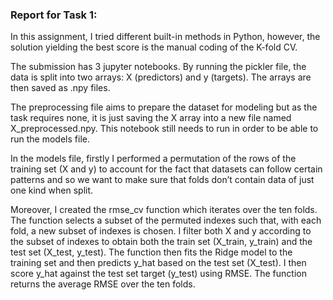 ### Report for Task 1:

In this assignment, I tried different built-in methods in Python, however, the solution yielding the best score is the manual coding of the K-fold CV.

The submission has 3 jupyter notebooks. By running the pickler file, the data is split into two arrays: X (predictors) and y (targets). The arrays are then saved as .npy files.

The preprocessing file aims to prepare the dataset for modeling but as the task requires none, it is just saving the X array into a new file named X_preprocessed.npy. This notebook still needs to run in order to be able to run the models file.

In the models file, firstly I performed a permutation of the rows of the training set (X and y) to account for the fact that datasets can follow certain patterns and so we want to make sure that folds don’t contain data of just one kind when split. 

Moreover, I created the rmse_cv function which iterates over the ten folds. The function selects a subset of the permuted indexes such that, with each fold, a new subset of indexes is chosen. I filter both X and y according to the subset of indexes to obtain both the train set (X_train, y_train) and the test set (X_test, y_test). The function then fits the Ridge model to the training set and then predicts y_hat based on the test set (X_test). I then score y_hat against the test set target (y_test) using RMSE. The function returns the average RMSE over the ten folds.
